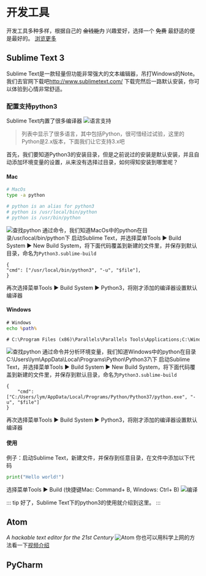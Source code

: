 # 开发工具 <Badge text="成熟"/>
开发工具多种多样，根据自己的 ~~金钱能力~~ 兴趣爱好，选择一个 ~~免费~~ 最舒适的便是最好的。
[浏览更多](https://mp.weixin.qq.com/s/CaxgwoEeu30g0lpZReZBIg)

## Sublime Text 3
Sublime Text是一款轻量但功能非常强大的文本编辑器，吊打Windows的Note。我们去官网下载吧<http://www.sublimetext.com/>
下载完然后一路默认安装，你可以体验到心情非常舒适。

### 配置支持python3
Sublime Text内置了很多编译器
![语言支持](http://qiniu.84dd.xyz/python/sb_tool_build.png)
> 列表中显示了很多语言，其中包括Python，很可惜经过试验，这里的Python是2.x版本，下面我们让它支持3.x吧

首先，我们要知道Python3的安装目录，但是之前说过的安装是默认安装，并且自动添加环境变量的设置，从来没有选择过目录，如何得知安装到哪里呢？
#### Mac
``` sh
# MacOs
type -a python

# python is an alias for python3
# python is /usr/local/bin/python
# python is /usr/bin/python
```
![查找python](http://qiniu.84dd.xyz/python/type_a_python.png)
通过命令，我们知道MacOs中的python在目录/usr/local/bin/python下
启动Sublime Text，并选择菜单Tools ▶ Build System ▶ New Build System，将下面代码覆盖到新建的文件里，并保存到默认目录，命名为`Python3.sublime-build`
```
{
"cmd": ["/usr/local/bin/python3", "-u", "$file"],
}
```
再次选择菜单Tools ▶ Build System ▶ Python3，将刚才添加的编译器设置默认编译器

#### Windows
``` cmd
# Windows
echo %path%

# C:\Program Files (x86)\Parallels\Parallels Tools\Applications;C:\Windows\system32;C:\Windows;C:\Windows\System32\Wbem;C:\Windows\System32\WindowsPowerShell\v1.0\;C:\Windows\System32\OpenSSH\;C:\Users\lym\AppData\Local\Programs\Python\Python37\Scripts\;C:\Users\lym\AppData\Local\Programs\Python\Python37\;C:\Users\lym\AppData\Local\Microsoft\WindowsApps;
```
![查找python](http://qiniu.84dd.xyz/python/echo_path_python.png)
通过命令并分析环境变量，我们知道Windows中的python在目录C:\Users\lym\AppData\Local\Programs\Python\Python37\下
启动Sublime Text，并选择菜单Tools ▶ Build System ▶ New Build System，将下面代码覆盖到新建的文件里，并保存到默认目录，命名为`Python3.sublime-build`
```
{
	"cmd": ["C:/Users/lym/AppData/Local/Programs/Python/Python37/python.exe", "-u", "$file"]
}
```
再次选择菜单Tools ▶ Build System ▶ Python3，将刚才添加的编译器设置默认编译器

#### 使用
例子：启动Sublime Text，新建文件，并保存到任意目录，在文件中添加以下代码
``` python
print("Hello world!")
```
选择菜单Tools ▶ Build (快捷键Mac: Command+ B, Windows: Ctrl+ B)
![编译](http://qiniu.84dd.xyz/python/sb_build.png!84dd)

::: tip
好了，Sublime Text下的python3的使用就介绍到这里。
:::

## Atom <Badge text="高颜值"/> <Badge text="推荐"/>
*A hackable text editor for the 21st Century*
![Atom](http://qiniu.84dd.xyz/python/atom.png!84dd)
你也可以用科学上网的方法看一下[视频介绍](https://www.youtube.com/watch?v=U5POoGSrtGg)

## PyCharm